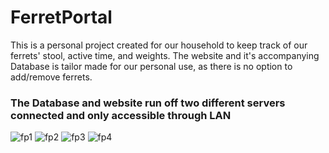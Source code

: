 # FerretPortal
This is a personal project created for our household to keep track of our ferrets' stool, active time, and weights.
The website and it's accompanying Database is tailor made for our personal use, as there is no option to add/remove ferrets.

### The Database and website run off two different servers connected and only accessible through LAN


![fp1](https://github.com/user-attachments/assets/79723241-c4ac-469a-b2cb-c65958de529f)
![fp2](https://github.com/user-attachments/assets/98a42b15-9966-4069-bc6a-2f458bce441b)
![fp3](https://github.com/user-attachments/assets/055c74cf-523d-4d63-8294-7060f8adfaaa)
![fp4](https://github.com/user-attachments/assets/43783443-43ec-4ae8-9b4f-7bd1c0df9d71)
